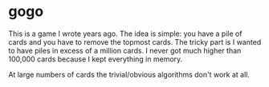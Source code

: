 gogo
====

This is a game I wrote years ago. The idea is simple: you have a pile of cards and you have to
remove the topmost cards. The tricky part is I wanted to have piles in excess of a million cards.
I never got much higher than 100,000 cards because I kept everything in memory.

At large numbers of cards the trivial/obvious algorithms don't work at all.